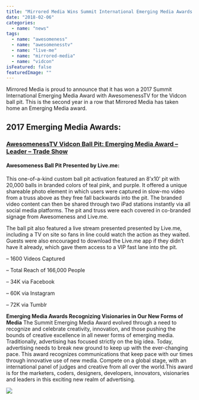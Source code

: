 ```yaml
---
title: "Mirrored Media Wins Summit International Emerging Media Awards for AwesomenessTV"
date: "2018-02-06"
categories: 
  - name: "news"
tags: 
  - name: "awesomeness"
  - name: "awesomenesstv"
  - name: "live-me"
  - name: "mirrored-media"
  - name: "vidcon"
isFeatured: false
featuredImage: ""
---
```


Mirrored Media is proud to announce that it has won a 2017 Summit International Emerging Media Award with AwesomenessTV for the Vidcon ball pit. This is the second year in a row that Mirrored Media has taken home an Emerging Media award.

## 2017 Emerging Media Awards:

### [AwesomenessTV Vidcon Ball Pit: Emerging Media Award – Leader – Trade Show](https://summitawards.com/past-mea-awards-listings/)

#### **Awesomeness Ball Pit Presented by Live.me:** 

This one-of-a-kind custom ball pit activation featured an 8’x10′ pit with 20,000 balls in branded colors of teal pink, and purple. It offered a unique shareable photo element in which users were captured in slow-mo video from a truss above as they free fall backwards into the pit. The branded video content can then be shared through two iPad stations instantly via all social media platforms. The pit and truss were each covered in co-branded signage from Awesomeness and Live.me.

The ball pit also featured a live stream presented presented by Live.me, including a TV on site so fans in line could watch the action as they waited. Guests were also encouraged to download the Live.me app if they didn’t have it already, which gave them access to a VIP fast lane into the pit.

– 1600 Videos Captured

– Total Reach of 166,000 People

 – 34K via Facebook

 – 60K via Instagram

 – 72K via Tumblr

**Emerging Media Awards Recognizing Visionaries in Our New Forms of Media** The Summit Emerging Media Award evolved through a need to recognize and celebrate creativity, innovation, and those pushing the bounds of creative excellence in all newer forms of emerging media. Traditionally, advertising has focused strictly on the big idea. Today, advertising needs to break new ground to keep up with the ever-changing pace. This award recognizes communications that keep pace with our times through innovative use of new media. Compete on a global stage, with an international panel of judges and creative from all over the world.This award is for the marketers, coders, designers, developers, innovators, visionaries and leaders in this exciting new realm of advertising.

![](http://www.mirroredmedia.com/wp-content/uploads/2018/02/awesomeness-ball-pit-one-sheet-r02-1024x690.jpg)
